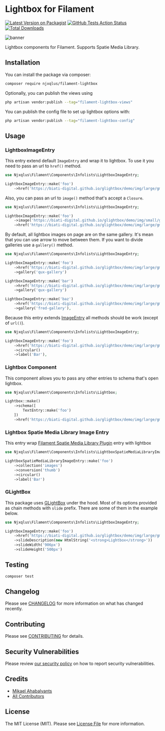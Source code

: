 # Lightbox for Filament

[![Latest Version on Packagist](https://img.shields.io/packagist/v/njxqlus/filament-lightbox.svg?style=flat-square)](https://packagist.org/packages/njxqlus/filament-lightbox)
[![GitHub Tests Action Status](https://img.shields.io/github/actions/workflow/status/njxqlus/filament-lightbox/run-tests.yml?branch=main&label=tests&style=flat-square)](https://github.com/njxqlus/filament-lightbox/actions?query=workflow%3Arun-tests+branch%3Amain)
[![Total Downloads](https://img.shields.io/packagist/dt/njxqlus/filament-lightbox.svg?style=flat-square)](https://packagist.org/packages/njxqlus/filament-lightbox)

<img alt="banner" class="filament-hidden" src="https://github.com/njxqlus/filament-lightbox/blob/main/.github/banner.jpg?raw=true">

Lightbox components for Filament. Supports Spatie Media Library.

## Installation

You can install the package via composer:

```bash
composer require njxqlus/filament-lightbox
```

Optionally, you can publish the views using

```bash
php artisan vendor:publish --tag="filament-lightbox-views"
```

You can publish the config file to set up lightbox options with:

```bash
php artisan vendor:publish --tag="filament-lightbox-config"
```

## Usage

### LightboxImageEntry

This entry extend default `ImageEntry` and wrap it to lightbox. To use it you need to pass an url to `href()` method.

```php
use Njxqlus\Filament\Components\Infolists\LightboxImageEntry;

LightboxImageEntry::make('foo')
    ->href('https://biati-digital.github.io/glightbox/demo/img/large/gm2.jpg')
```

Also, you can pass an url to `image()` method that's accept a `Closure`.

```php
use Njxqlus\Filament\Components\Infolists\LightboxImageEntry;

LightboxImageEntry::make('foo')
    ->image('https://biati-digital.github.io/glightbox/demo/img/small/gm2.jpg')
    ->href('https://biati-digital.github.io/glightbox/demo/img/large/gm2.jpg')
```

By default, all lightbox images on page are on the same gallery. It's mean that you can use arrow to move between them. 
If you want to divide galleries use a `gallery()` method.

```php
use Njxqlus\Filament\Components\Infolists\LightboxImageEntry;

LightboxImageEntry::make('foo')          
    ->href('https://biati-digital.github.io/glightbox/demo/img/large/gm2.jpg')   
    ->gallery('qux-gallery')

LightboxImageEntry::make('bar')
    ->href('https://biati-digital.github.io/glightbox/demo/img/large/gm8.jpg')
    ->gallery('qux-gallery')

LightboxImageEntry::make('baz')
    ->href('https://biati-digital.github.io/glightbox/demo/img/large/gm9.jpg')
    ->gallery('fred-gallery'),
```

Because this entry extends [ImageEntry](https://filamentphp.com/docs/3.x/infolists/entries/image) all methods should be work (except of `url()`).

```php
use Njxqlus\Filament\Components\Infolists\LightboxImageEntry;

LightboxImageEntry::make('foo')
    ->href('https://biati-digital.github.io/glightbox/demo/img/large/gm2.jpg')   
    ->circular()
    ->label('Bar'),
```

### Lightbox Component

This component allows you to pass any other entries to schema that's open lightbox.

```php
use Njxqlus\Filament\Components\Infolists\Lightbox;

Lightbox::make()
    ->schema([
        TextEntry::make('foo')
    ])
    ->href('https://biati-digital.github.io/glightbox/demo/img/large/gm2.jpg')
```

### Lightbox Spatie Media Library Image Entry

This entry wrap [Filament Spatie Media Library Plugin](https://github.com/filamentphp/spatie-laravel-media-library-plugin) entry
with lightbox

```php
use Njxqlus\Filament\Components\Infolists\LightboxSpatieMediaLibraryImageEntry;

LightboxSpatieMediaLibraryImageEntry::make('foo')
    ->collection('images')
    ->conversion('thumb')
    ->circular()
    ->label('Bar')
```

### GLightBox

This package uses [GLightBox](https://github.com/biati-digital/glightbox) under the hood. Most of its options provided as
chain methods with `slide` prefix. There are some of them in the example below.

```php
use Njxqlus\Filament\Components\Infolists\LightboxImageEntry;

LightboxImageEntry::make('foo')
    ->href('https://biati-digital.github.io/glightbox/demo/img/large/gm2.jpg')   
    ->slideDescription(new HtmlString('<strong>Lightbox</strong>'))
    ->slideWidth('906px')
    ->slideHeight('500px')
```

## Testing

```bash
composer test
```

## Changelog

Please see [CHANGELOG](CHANGELOG.md) for more information on what has changed recently.

## Contributing

Please see [CONTRIBUTING](.github/CONTRIBUTING.md) for details.

## Security Vulnerabilities

Please review [our security policy](../../security/policy) on how to report security vulnerabilities.

## Credits

- [Mikael Ahabalyants](https://github.com/njxqlus)
- [All Contributors](../../contributors)

## License

The MIT License (MIT). Please see [License File](LICENSE.md) for more information.
